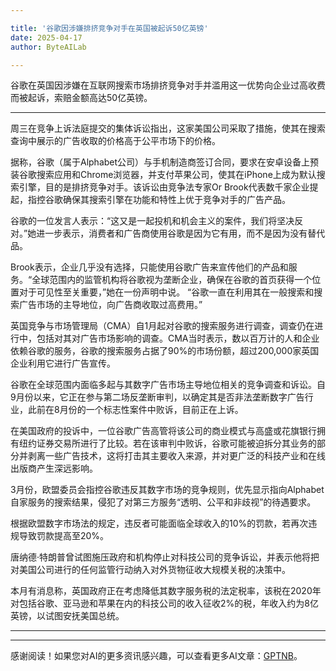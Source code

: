 ```yaml
---

title: '谷歌因涉嫌排挤竞争对手在英国被起诉50亿英镑'
date: 2025-04-17
author: ByteAILab

---
```


谷歌在英国因涉嫌在互联网搜索市场排挤竞争对手并滥用这一优势向企业过高收费而被起诉，索赔金额高达50亿英镑。

---
周三在竞争上诉法庭提交的集体诉讼指出，这家美国公司采取了措施，使其在搜索查询中展示的广告收取的价格高于公平市场下的价格。

据称，谷歌（属于Alphabet公司）与手机制造商签订合同，要求在安卓设备上预装谷歌搜索应用和Chrome浏览器，并支付苹果公司，使其在iPhone上成为默认搜索引擎，目的是排挤竞争对手。该诉讼由竞争法专家Or Brook代表数千家企业提起，指控谷歌确保其搜索引擎在功能和特性上优于竞争对手的广告产品。

谷歌的一位发言人表示：“这又是一起投机和机会主义的案件，我们将坚决反对。”她进一步表示，消费者和广告商使用谷歌是因为它有用，而不是因为没有替代品。

Brook表示，企业几乎没有选择，只能使用谷歌广告来宣传他们的产品和服务。“全球范围内的监管机构将谷歌视为垄断企业，确保在谷歌的首页获得一个位置对于可见性至关重要，”她在一份声明中说。 “谷歌一直在利用其在一般搜索和搜索广告市场的主导地位，向广告商收取过高费用。”

英国竞争与市场管理局（CMA）自1月起对谷歌的搜索服务进行调查，调查仍在进行中，包括对其对广告市场影响的调查。CMA当时表示，数以百万计的人和企业依赖谷歌的服务，谷歌的搜索服务占据了90%的市场份额，超过200,000家英国企业利用它进行广告宣传。

谷歌在全球范围内面临多起与其数字广告市场主导地位相关的竞争调查和诉讼。自9月份以来，它正在参与第二场反垄断审判，以确定其是否非法垄断数字广告行业，此前在8月份的一个标志性案件中败诉，目前正在上诉。

在美国政府的投诉中，一位谷歌广告高管将该公司的商业模式与高盛或花旗银行拥有纽约证券交易所进行了比较。若在该审判中败诉，谷歌可能被迫拆分其业务的部分并剥离一些广告技术，这将打击其主要收入来源，并对更广泛的科技产业和在线出版商产生深远影响。

3月份，欧盟委员会指控谷歌违反其数字市场的竞争规则，优先显示指向Alphabet自家服务的搜索结果，侵犯了对第三方服务“透明、公平和非歧视”的待遇要求。

根据欧盟数字市场法的规定，违反者可能面临全球收入的10%的罚款，若再次违规导致罚款提高至20%。 

唐纳德·特朗普曾试图施压政府和机构停止对科技公司的竞争诉讼，并表示他将把对美国公司进行的任何监管行动纳入对外货物征收大规模关税的决策中。

本月有消息称，英国政府正在考虑降低其数字服务税的法定税率，该税在2020年对包括谷歌、亚马逊和苹果在内的科技公司的收入征收2%的税，年收入约为8亿英镑，以试图安抚美国总统。

---
---
感谢阅读！如果您对AI的更多资讯感兴趣，可以查看更多AI文章：[GPTNB](https://gptnb.com)。